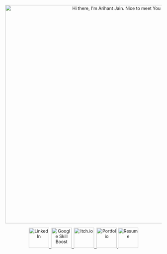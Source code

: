 <p align="center">
  <img src="resources/About.gif" alt="Hi there, I'm Arihant Jain. Nice to meet You" width="700"/>
</p>

<p align="center">
  <!-- LinkedIn -->
  <a href="https://www.linkedin.com/in/arihant-jain-5bbbb2278" target="_blank">
    <img src="https://img.icons8.com/color/48/000000/linkedin.png" alt="LinkedIn" title="LinkedIn Profile" width="65"/>&nbsp;
  </a>
  
  <!-- Google Skill Boost -->
  <a href="https://skillboost.google.com/" target="_blank">
    <img src="https://img.icons8.com/color/48/000000/google-cloud.png" alt="Google Skill Boost" title="Google Skill Boost Profile" width="65"/>&nbsp;
  </a>

  <!-- Itch.io -->
  <a href="https://your-itch-io-link.com" target="_blank">
    <img src="https://img.icons8.com/?size=100&id=mVIL3VQMOa5H&format=png&color=000000" alt="Itch.io" title="Itch.io Profile" width="65"/>&nbsp;
  </a>

  <!-- Portfolio -->
  <a href="https://your-portfolio-link.com" target="_blank">
    <img src="https://img.icons8.com/ios-filled/50/000000/portfolio-website.png" alt="Portfolio" title="Portfolio" width="65/>&nbsp;
  </a>
      
  <!-- Resume -->
  <a href="https://drive.google.com/your-resume-link" target="_blank">
    <img src="https://img.icons8.com/fluency/48/000000/resume.png" alt="Resume" title="Resume" width="65"/>
  </a>
</p>
